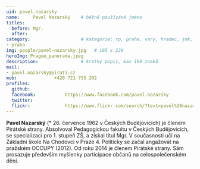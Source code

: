 ```yaml
---
uid: pavel.nazarsky
name:     Pavel Nazarský  	# běžně používáné jméno
titles:
  before: Mgr. 
  after:
category:                 	# kategorie: rp, praha, vary, hradec, jmk, senat
- praha
img: people/pavel-nazarsky.jpg   # 165 x 220
heroImg: Prague_panorama.jpeg
description:             	# kratký popis, max 160 znaků
mail:
- pavel.nazarsky@pirati.cz
mob:			  +420 721 755 202
profiles:
  github:                 
  facebook: 		  https://www.facebook.com/pavel.nazarsky
  twitter: 		  
  flickr:     		  https://www.flickr.com/search/?text=pavel%20nazarsky
---
```


**Pavel Nazarský** (* 26. července 1962 v Českých Budějovicích) je členem Pirátské strany. Absolvoval Pedagogickou fakultu v Českých Budějovicích, se specializací pro 1. stupeň ZŠ, a získal titul Mgr. V současnosti učí na Základní škole Na Chodovci v Praze 4. Politicky se začal angažovat na pražském OCCUPY (2012). Od roku 2014 je členem Pirátské strany. Sám prosazuje především myšlenky participace občanů na celospolečenském dění.
